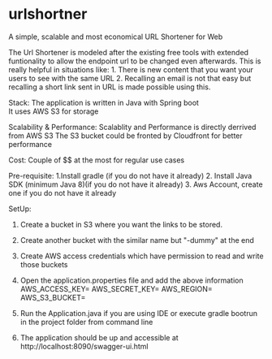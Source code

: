 # urlshortner
A simple, scalable and most economical URL Shortener for Web

The Url Shortener is modeled after the existing free tools with extended funtionality to allow the endpoint url to be changed even afterwards.
This is really helpful in situations like:
      1. There is new content that you want your users to see with the same URL
      2. Recalling an email is not that easy but recalling a short link sent in URL is made possible using this.
      
      
Stack:
The application is written in Java with Spring boot       
It uses AWS S3 for storage

Scalability & Performance:
Scalablity and Performance is directly derrived from AWS S3
The S3 bucket could be fronted by Cloudfront for better performance

Cost:
Couple of $$ at the most for regular use cases



Pre-requisite:
1.Install gradle (if you do not have it already)
2. Install Java SDK (minimum Java 8)(if you do not have it already)
3. Aws Account, create one if you do not have it already 

SetUp:
1. Create a bucket in S3 where you want the links to be stored.
2. Create another bucket with the similar name but "-dummy" at the end
3. Create AWS access credentials which have permission to read and write those buckets
4. Open the application.properties file and add the above information
          AWS_ACCESS_KEY=
          AWS_SECRET_KEY=
          AWS_REGION=
          AWS_S3_BUCKET=  
          
5. Run the Application.java if you are using IDE or execute gradle bootrun in the project folder from command line
6. The application should be up and accessible at http://localhost:8090/swagger-ui.html


